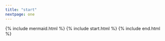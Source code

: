 ```yaml
---
title: "start"
nextpage: one
---
```


{% include mermaid.html %}
{% include start.html %}
{% include end.html %}
